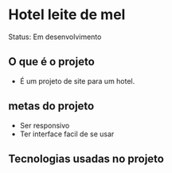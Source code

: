 <h1>Hotel leite de mel</h1>

Status: Em desenvolvimento

## O que é o projeto

+ É um projeto de site para um hotel.

## metas do projeto

+ Ser responsivo
+ Ter interface facil de se usar

## Tecnologias usadas no projeto